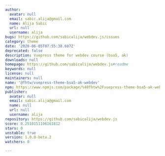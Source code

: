 ```yaml
---
author:
  avatar: null
  email: sabic.alija@gmail.com
  name: Alija Sabic
  url: null
  username: alija
bugs: https://github.com/sabicalija/webdev.js/issues
category: theme
date: '2020-06-05T07:55:38.687Z'
deprecated: false
description: Vuepress theme for webdev course (bsa5, ak)
downloads: null
homepage: https://github.com/sabicalija/webdev.js#readme
keywords: null
license: null
maintainers: null
name: '@fhtw/vuepress-theme-bsa5-ak-webdev'
npm: https://www.npmjs.com/package/%40fhtw%2Fvuepress-theme-bsa5-ak-webdev
publisher:
  avatar: null
  email: sabic.alija@gmail.com
  name: null
  url: null
  username: alija
repository: https://github.com/sabicalija/webdev.js
score: 0.2510151106161812
stars: 0
unstable: true
version: 1.0.0-beta.2
watchers: 0

---
```


